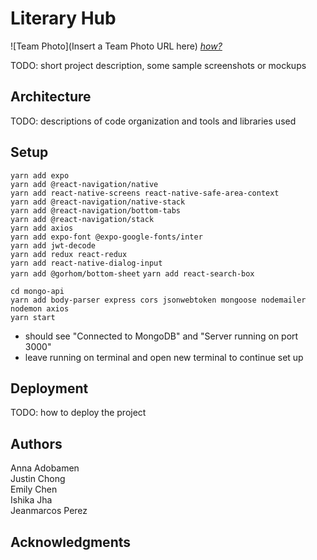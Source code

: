 # Literary Hub

![Team Photo](Insert a Team Photo URL here)
[*how?*](https://help.github.com/articles/about-readmes/#relative-links-and-image-paths-in-readme-files)

TODO: short project description, some sample screenshots or mockups

## Architecture

TODO:  descriptions of code organization and tools and libraries used

## Setup

`yarn add expo`\
`yarn add @react-navigation/native`\
`yarn add react-native-screens react-native-safe-area-context`\
`yarn add @react-navigation/native-stack`\
`yarn add @react-navigation/bottom-tabs`\
`yarn add @react-navigation/stack`\
`yarn add axios`\
`yarn add expo-font @expo-google-fonts/inter`\
`yarn add jwt-decode`\
`yarn add redux react-redux`\
`yarn add react-native-dialog-input`\
`yarn add @gorhom/bottom-sheet`
`yarn add react-search-box`



`cd mongo-api`\
`yarn add body-parser express cors jsonwebtoken mongoose nodemailer nodemon axios`\
`yarn start`
- should see "Connected to MongoDB" and "Server running on port 3000"
- leave running on terminal and open new terminal to continue set up

## Deployment

TODO: how to deploy the project

## Authors

Anna Adobamen\
Justin Chong\
Emily Chen\
Ishika Jha\
Jeanmarcos Perez

## Acknowledgments

